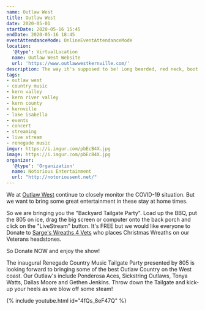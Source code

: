 ```yaml
---
name: Outlaw West
title: Outlaw West
date: 2020-05-01
startDate: 2020-05-16 15:45
endDate: 2020-05-16 18:45
eventAttendanceMode: OnlineEventAttendanceMode
location:
  '@type': VirtualLocation
  name: Outlaw West Website
  url: 'https://www.outlawwestkernville.com/'
description: The way it's supposed to be! Long bearded, red neck, boot kickin', beer drinking, hotties n pickup trucks.
tags:
- outlaw west
- country music
- kern valley
- kern river valley
- kern county
- kernville
- lake isabella
- events
- concert
- streaming
- live stream
- renegade music
imgur: https://i.imgur.com/pbEcB4X.jpg
image: https://i.imgur.com/pbEcB4X.jpg
organizer:
  '@type': 'Organization'
  name: Notorious Entertainment
  url: "http://notoriousent.net/"
---
```

We at [Outlaw West](https://www.outlawwestkernville.com/) continue to closely
monitor the COVID-19 situation. But we want to bring some great entertainment in
these stay at home times.

So we are bringing you the "Backyard Tailgate Party". Load up the BBQ, put the
805 on ice, drag the big screen or computer onto the back porch and click on the
"LiveStream" button. It's FREE but we would like everyone to Donate to
[Sarge's Wreaths 4 Vets](https://www.wreathsacrossamerica.org/pages/142961/Overview/)
who places Christmas Wreaths on our Veterans headstones.

So Donate NOW and enjoy the show!

The inaugural Renegade Country Music Tailgate Party presented by 805 is looking
forward to bringing some of the best Outlaw Country on the West coast. Our Outlaw's
include Ponderosa Aces, Sickstring Outlaws, Tonya Watts, Dallas Moore and
Gethen Jenkins. Throw down the Tailgate and kick-up your heels as we blow off some steam!

{% include youtube.html id="4fQs_8eF47Q" %}
